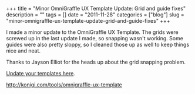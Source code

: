 +++
title = "Minor OmniGraffle UX Template Update: Grid and guide fixes"
description = ""
tags = []
date = "2011-11-28"
categories = ["blog"]
slug = "minor-omnigraffle-ux-template-update-grid-and-guide-fixes"
+++



<p>I made a minor update to the OmniGraffle UX Template. The grids were screwed up in the last update I made, so snapping wasn't working. Some guides were also pretty sloppy, so I cleaned those up as well to keep things nice and neat.</p>

<p>Thanks to Jayson Elliot for the heads up about the grid snapping problem.</p>

<p><a href="../tools/omnigraffle-ux-template.html">Update your templates here</a>.</p>

    
  <a href="../tools/omnigraffle-ux-template.html">http://konigi.com/tools/omnigraffle-ux-template</a>
